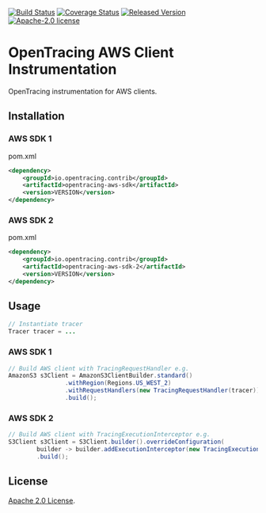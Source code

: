 [![Build Status][ci-img]][ci] [![Coverage Status][cov-img]][cov] [![Released Version][maven-img]][maven] [![Apache-2.0 license](https://img.shields.io/badge/license-Apache%202.0-blue.svg)](https://opensource.org/licenses/Apache-2.0)

# OpenTracing AWS Client Instrumentation
OpenTracing instrumentation for AWS clients.

## Installation

### AWS SDK 1
pom.xml
```xml
<dependency>
    <groupId>io.opentracing.contrib</groupId>
    <artifactId>opentracing-aws-sdk</artifactId>
    <version>VERSION</version>
</dependency>
```

### AWS SDK 2
pom.xml
```xml
<dependency>
    <groupId>io.opentracing.contrib</groupId>
    <artifactId>opentracing-aws-sdk-2</artifactId>
    <version>VERSION</version>
</dependency>
```

## Usage

```java
// Instantiate tracer
Tracer tracer = ...
```

### AWS SDK 1

```java
// Build AWS client with TracingRequestHandler e.g.
AmazonS3 s3Client = AmazonS3ClientBuilder.standard()
                .withRegion(Regions.US_WEST_2)
                .withRequestHandlers(new TracingRequestHandler(tracer))
                .build();

```

### AWS SDK 2
```java
// Build AWS client with TracingExecutionInterceptor e.g.
S3Client s3Client = S3Client.builder().overrideConfiguration(
        builder -> builder.addExecutionInterceptor(new TracingExecutionInterceptor(tracer)))
        .build();
```

## License

[Apache 2.0 License](./LICENSE).

[ci-img]: https://travis-ci.org/opentracing-contrib/java-aws-sdk.svg?branch=master
[ci]: https://travis-ci.org/opentracing-contrib/java-aws-sdk
[cov-img]: https://coveralls.io/repos/github/opentracing-contrib/java-aws-sdk/badge.svg?branch=master
[cov]: https://coveralls.io/github/opentracing-contrib/java-aws-sdk?branch=master
[maven-img]: https://img.shields.io/maven-central/v/io.opentracing.contrib/opentracing-aws-sdk.svg
[maven]: http://search.maven.org/#search%7Cga%7C1%7Copentracing-aws-sdk

